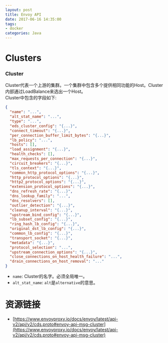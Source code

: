```yaml
---
layout: post
title: Envoy API
date: 2017-06-16 14:35:00
tags:
- docker
categories: Java
---
```


# Clusters
### Cluster
Cluster代表一个上游的集群。一个集群中包含多个提供相同功能的Host。Cluster内部通过LoadBalance来选出一个Host。    
Cluster中包含的字段如下:
```json
{
  "name": "...",
  "alt_stat_name": "...",
  "type": "...",
  "eds_cluster_config": "{...}",
  "connect_timeout": "{...}",
  "per_connection_buffer_limit_bytes": "{...}",
  "lb_policy": "...",
  "hosts": [],
  "load_assignment": "{...}",
  "health_checks": [],
  "max_requests_per_connection": "{...}",
  "circuit_breakers": "{...}",
  "tls_context": "{...}",
  "common_http_protocol_options": "{...}",
  "http_protocol_options": "{...}",
  "http2_protocol_options": "{...}",
  "extension_protocol_options": "{...}",
  "dns_refresh_rate": "{...}",
  "dns_lookup_family": "...",
  "dns_resolvers": [],
  "outlier_detection": "{...}",
  "cleanup_interval": "{...}",
  "upstream_bind_config": "{...}",
  "lb_subset_config": "{...}",
  "ring_hash_lb_config": "{...}",
  "original_dst_lb_config": "{...}",
  "common_lb_config": "{...}",
  "transport_socket": "{...}",
  "metadata": "{...}",
  "protocol_selection": "...",
  "upstream_connection_options": "{...}",
  "close_connections_on_host_health_failure": "...",
  "drain_connections_on_host_removal": "..."
}
```
* `name`: Cluster的名字。必须全局唯一。
* `alt_stat_name`: `alt`是`alternative`的意思。












# 资源链接
* [https://www.envoyproxy.io/docs/envoy/latest/api-v2/api/v2/cds.proto#envoy-api-msg-cluster](https://www.envoyproxy.io/docs/envoy/latest/api-v2/api/v2/cds.proto#envoy-api-msg-cluster)





